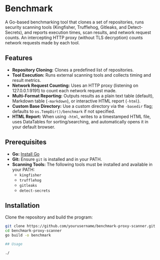 # Benchmark

A Go-based benchmarking tool that clones a set of repositories, runs security scanning tools (Kingfisher, Trufflehog, Gitleaks, and Detect-Secrets), and reports execution times, scan results, and network request counts. An intercepting HTTP proxy (without TLS decryption) counts network requests made by each tool.

## Features

- **Repository Cloning:** Clones a predefined list of repositories.
- **Tool Execution:** Runs external scanning tools and collects timing and result metrics.
- **Network Request Counting:** Uses an HTTP proxy (listening on 127.0.0.1:9191) to count each network request made.
- **Multi-Format Reporting:** Outputs results as a plain text table (default), Markdown table (`-markdown`), or interactive HTML report (`-html`).
- **Custom Base Directory:** Use a custom directory via the `-basedir` flag; defaults to `os.TempDir()/benchmark` if not specified.
- **HTML Report:** When using `-html`, writes to a timestamped HTML file, uses DataTables for sorting/searching, and automatically opens it in your default browser.

## Prerequisites

- **Go:** [Install Go](https://golang.org/doc/install)
- **Git:** Ensure `git` is installed and in your PATH.
- **Scanning Tools:** The following tools must be installed and available in your PATH:
  - `kingfisher`
  - `trufflehog`
  - `gitleaks`
  - `detect-secrets`

## Installation

Clone the repository and build the program:

```bash
git clone https://github.com/yourusername/benchmark-proxy-scanner.git
cd benchmark-proxy-scanner
go build -o benchmark

## Usage

./